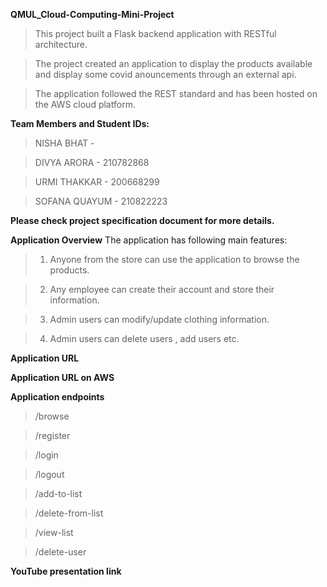 **QMUL_Cloud-Computing-Mini-Project**

> This project built a Flask backend application with RESTful architecture.

> The project created an application to display the products available and display some covid anouncements through an external api.

> The application followed the REST standard and has been hosted on the AWS cloud platform.





**Team Members and Student IDs:**

>NISHA BHAT - 

>DIVYA ARORA - 210782868

>URMI THAKKAR - 200668299

>SOFANA QUAYUM - 210822223




**Please check project specification document for more details.**

**Application Overview**
The application has following main features:

>1. Anyone from the store can use the application to browse the products.

>2. Any employee can create their account and store their information.

>3. Admin users can modify/update clothing information. 

>4. Admin users can delete users , add users etc.

**Application URL**

**Application URL on AWS**

**Application endpoints**
> /browse

> /register

> /login

> /logout

> /add-to-list

> /delete-from-list

> /view-list

> /delete-user


**YouTube presentation link**
> 
